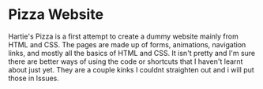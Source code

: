 # Pizza Website

Hartie's Pizza is a first attempt to create a dummy website mainly from HTML and CSS. 
The pages are made up of forms, animations, navigation links, and mostly all the basics of HTML and CSS.
It isn't pretty and I'm sure there are better ways of using the code or shortcuts that I haven't learnt about just yet. 
They are a couple kinks I couldnt straighten out and i will put those in Issues.
